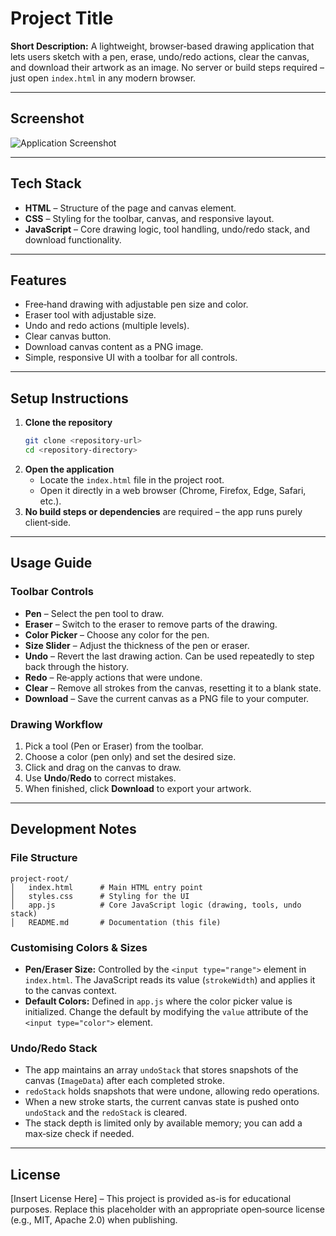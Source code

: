# Project Title

**Short Description:**
A lightweight, browser‑based drawing application that lets users sketch with a pen, erase, undo/redo actions, clear the canvas, and download their artwork as an image. No server or build steps required – just open `index.html` in any modern browser.

---

## Screenshot

![Application Screenshot](path/to/screenshot.png) <!-- Replace with actual screenshot -->

---

## Tech Stack
- **HTML** – Structure of the page and canvas element.
- **CSS** – Styling for the toolbar, canvas, and responsive layout.
- **JavaScript** – Core drawing logic, tool handling, undo/redo stack, and download functionality.

---

## Features
- Free‑hand drawing with adjustable pen size and color.
- Eraser tool with adjustable size.
- Undo and redo actions (multiple levels).
- Clear canvas button.
- Download canvas content as a PNG image.
- Simple, responsive UI with a toolbar for all controls.

---

## Setup Instructions
1. **Clone the repository**
   ```bash
   git clone <repository-url>
   cd <repository-directory>
   ```
2. **Open the application**
   - Locate the `index.html` file in the project root.
   - Open it directly in a web browser (Chrome, Firefox, Edge, Safari, etc.).
3. **No build steps or dependencies** are required – the app runs purely client‑side.

---

## Usage Guide
### Toolbar Controls
- **Pen** – Select the pen tool to draw.
- **Eraser** – Switch to the eraser to remove parts of the drawing.
- **Color Picker** – Choose any color for the pen.
- **Size Slider** – Adjust the thickness of the pen or eraser.
- **Undo** – Revert the last drawing action. Can be used repeatedly to step back through the history.
- **Redo** – Re‑apply actions that were undone.
- **Clear** – Remove all strokes from the canvas, resetting it to a blank state.
- **Download** – Save the current canvas as a PNG file to your computer.

### Drawing Workflow
1. Pick a tool (Pen or Eraser) from the toolbar.
2. Choose a color (pen only) and set the desired size.
3. Click and drag on the canvas to draw.
4. Use **Undo**/**Redo** to correct mistakes.
5. When finished, click **Download** to export your artwork.

---

## Development Notes
### File Structure
```
project-root/
│   index.html      # Main HTML entry point
│   styles.css      # Styling for the UI
│   app.js          # Core JavaScript logic (drawing, tools, undo stack)
│   README.md       # Documentation (this file)
```

### Customising Colors & Sizes
- **Pen/Eraser Size:** Controlled by the `<input type="range">` element in `index.html`. The JavaScript reads its value (`strokeWidth`) and applies it to the canvas context.
- **Default Colors:** Defined in `app.js` where the color picker value is initialized. Change the default by modifying the `value` attribute of the `<input type="color">` element.

### Undo/Redo Stack
- The app maintains an array `undoStack` that stores snapshots of the canvas (`ImageData`) after each completed stroke.
- `redoStack` holds snapshots that were undone, allowing redo operations.
- When a new stroke starts, the current canvas state is pushed onto `undoStack` and the `redoStack` is cleared.
- The stack depth is limited only by available memory; you can add a max‑size check if needed.

---

## License
[Insert License Here] – This project is provided as-is for educational purposes. Replace this placeholder with an appropriate open‑source license (e.g., MIT, Apache 2.0) when publishing.
